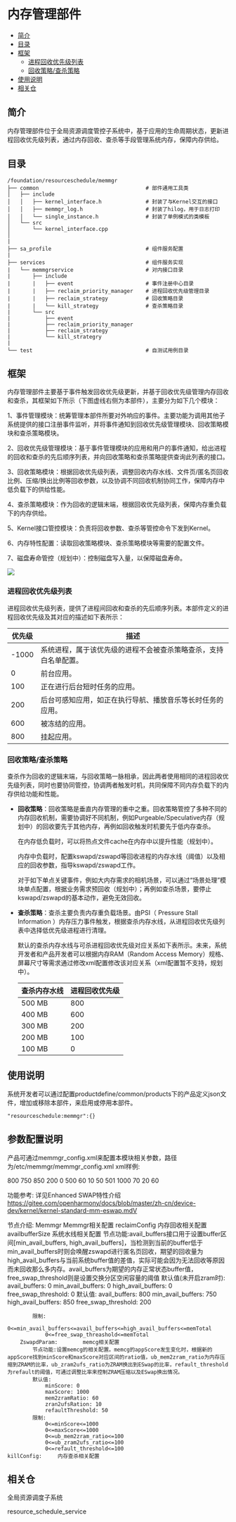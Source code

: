 # 内存管理部件

-   [简介](#section_introduction)
-   [目录](#section_catalogue)
-   [框架](#section_framework)
    -   [进程回收优先级列表](#section_prio)
    -   [回收策略/查杀策略](#section_reclaim)
-   [使用说明](#section_usage)
-   [相关仓](#section_projects)

## 简介<a name="section_introduction"></a>

内存管理部件位于全局资源调度管控子系统中，基于应用的生命周期状态，更新进程回收优先级列表，通过内存回收、查杀等手段管理系统内存，保障内存供给。

## 目录<a name="section_catalogue"></a>

```
/foundation/resourceschedule/memmgr
├── common           						# 部件通用工具类
│   ├── include
│   │   ├── kernel_interface.h				# 封装了与Kernel交互的接口
│   │   ├── memmgr_log.h					# 封装了hilog，用于日志打印
│   │   └── single_instance.h				# 封装了单例模式的类模板
│   └── src
│       └── kernel_interface.cpp
│
|
├── sa_profile       						# 组件服务配置
|
├── services         						# 组件服务实现
|   └── memmgrservice    					# 对内接口目录
|       ├── include
|       |   ├── event						# 事件注册中心目录
|       |   ├── reclaim_priority_manager	# 进程回收优先级管理目录
|       |   ├── reclaim_strategy			# 回收策略目录
|       |   └── kill_strategy				# 查杀策略目录
|       └── src
|           ├── event
|           ├── reclaim_priority_manager
|           ├── reclaim_strategy
|           └── kill_strategry
|
└── test 									# 自测试用例目录
```
## 框架<a name="section_framework"></a>

内存管理部件主要基于事件触发回收优先级更新，并基于回收优先级管理内存回收和查杀，其框架如下所示（下图虚线右侧为本部件），主要分为如下几个模块：

1、事件管理模块：统筹管理本部件所要对外响应的事件。主要功能为调用其他子系统提供的接口注册事件监听，并将事件通知到回收优先级管理模块、回收策略模块和查杀策略模块。

2、回收优先级管理模块：基于事件管理模块的应用和用户的事件通知，给出进程的回收和查杀的先后顺序列表，并向回收策略和查杀策略提供查询此列表的接口。

3、回收策略模块：根据回收优先级列表，调整回收内存水线、文件页/匿名页回收比例、压缩/换出比例等回收参数，以及协调不同回收机制协同工作，保障内存中低负载下的供给性能。

4、查杀策略模块：作为回收的逻辑末端，根据回收优先级列表，保障内存重负载下的内存供给。

5、Kernel接口管控模块：负责将回收参数、查杀等管控命令下发到Kernel。

6、内存特性配置：读取回收策略模块、查杀策略模块等需要的配置文件。

7、磁盘寿命管控（规划中）：控制磁盘写入量，以保障磁盘寿命。

![](figures/zh-cn_image_fwk.png)

### 进程回收优先级列表<a name="section_prio"></a>

进程回收优先级列表，提供了进程间回收和查杀的先后顺序列表。本部件定义的进程回收优先级及其对应的描述如下表所示：

| 优先级                                                                                   | 描述     |
|------------------------------------------------------------------------------------------|-------------|
| -1000 | 系统进程，属于该优先级的进程不会被查杀策略查杀，支持白名单配置。 |
| 0 | 前台应用。 |
| 100 | 正在进行后台短时任务的应用。 |
| 200 | 后台可感知应用，如正在执行导航、播放音乐等长时任务的应用。 |
| 600 | 被冻结的应用。 |
| 800    | 挂起应用。                                                   |

### 回收策略/查杀策略<a name="section_reclaim"></a>

查杀作为回收的逻辑末端，与回收策略一脉相承，因此两者使用相同的进程回收优先级列表，同时也要协同管控，协调两者触发时机，共同保障不同内存负载下的内存供给功能和性能。

- **回收策略**：回收策略是垂直内存管理的重中之重。回收策略管控了多种不同的内存回收机制，需要协调好不同机制，例如Purgeable/Speculative内存（规划中）的回收要先于其他内存，再例如回收触发时机要先于低内存查杀。

  在内存低负载时，可以将热点文件cache在内存中以提升性能（规划中）。

  内存中负载时，配置kswapd/zswapd等回收进程的内存水线（阈值）以及相应的回收参数，指导kswapd/zswapd工作。

  对于如下单点关键事件，例如大内存需求的相机场景，可以通过“场景处理”模块单点配置，根据业务需求预回收（规划中）；再例如查杀场景，要停止kswapd/zswapd的基本动作，避免无效回收。

- **查杀策略**：查杀主要负责内存重负载场景。由PSI（ Pressure Stall Information ）内存压力事件触发，根据查杀内存水线，从进程回收优先级列表中选择低优先级进程进行清理。

  默认的查杀内存水线与可杀进程回收优先级对应关系如下表所示。未来，系统开发者和产品开发者可以根据内存RAM（Random Access Memory）规格、屏幕尺寸等需求通过修改xml配置修改该对应关系（xml配置暂不支持，规划中）。

  | 查杀内存水线 | 进程回收优先级 |
  | ------------ | -------------- |
  | 500 MB       | 800            |
  | 400 MB       | 600            |
  | 300 MB       | 200            |
  | 200 MB       | 100            |
  | 100 MB       | 0              |



## 使用说明<a name="section_usage"></a>

系统开发者可以通过配置productdefine/common/products下的产品定义json文件，增加或移除本部件，来启用或停用本部件。

` "resourceschedule:memmgr":{} `

## 参数配置说明<a name="section_usage"></a>

产品可通过memmgr_config.xml来配置本模块相关参数，路径为/etc/memmgr/memmgr_config.xml
xml样例:
<?xml version="1.0" encoding="UTF-8"?>
<Memmgr>
	<reclaimConfig>
		<availbufferSize>
			<availBuffer>800</availBuffer>
			<minAvailBuffer>750</minAvailBuffer>
			<highAvailBuffer>850</highAvailBuffer>
			<swapReserve>200</swapReserve>
		</availbufferiSize>
		<ZswapdParam id="1">
			<minScore>0</minScore>
			<maxScore>500</maxScore>
			<mem2zramRatio>60</mem2zramRatio>
			<zran2ufsRation>10</zran2ufsRation>
			<refaultThreshold>50</refaultThreshold>
	</ZswapdParam>
		<ZswapdParam id="2">
			<minScore>501</minScore>
			<maxScore>1000</maxScore>
			<mem2zramRatio>70</mem2zramRatio>
			<zran2ufsRation>20</zran2ufsRation>
			<refaultThreshold>60</refaultThreshold>
		</ZswapdParam>
	</reclaimConfig>
	<killConfig>
	</killConfig>
</Memmgr>

功能参考:
	详见Enhanced SWAP特性介绍
	https://gitee.com/openharmony/docs/blob/master/zh-cn/device-dev/kernel/kernel-standard-mm-eswap.mdV

节点介绍:
Memmgr			Memmgr相关配置
	reclaimConfig		内存回收相关配置
		availbufferSize 	系统水线相关配置
			节点功能:avail_buffers接口用于设置buffer区间[min_avail_buffers, high_avail_buffers]，当检测到当前的buffer低于min_avail_buffers时则会唤醒zswapd进行匿名页回收，期望的回收量为high_avail_buffers与当前系统buffer值的差值，实际可能会因为无法回收等原因而未回收那么多内存。avail_buffers为期望的内存正常状态buffer值，free_swap_threshold则是设置交换分区空闲容量的阈值
			默认值(未开启zram时):
				avail_buffers: 0
				min_avail_buffers: 0
				high_avail_buffers: 0
				free_swap_threshold: 0
			默认值:
				avail_buffers: 800
				min_avail_buffers: 750
				high_avail_buffers: 850
				free_swap_threshold: 200

			限制:
				0<=min_avail_buffers<=avail_buffers<=high_avail_buffers<=memTotal
				0<=free_swap_threashold<=memTotal
		ZswapdParam:		memcg相关配置
			节点功能:设置memcg的相关配置。memcg的appScore发生变化时，根据新的appScore找到minScore和maxScore对应区间的ratio值，ub_mem2zram_ratio为内存压缩到ZRAM的比率，ub_zram2ufs_ratio为ZRAM换出到ESwap的比率，refault_threshold为refault的阈值，可通过调整比率来控制ZRAM压缩以及ESwap换出情况。
			默认值:
				minScore: 0
				maxScore: 1000
				mem2zramRatio: 60
				zran2ufsRation: 10
				refaultThreshold: 50
			限制:
				0<=minScore<=1000
				0<=maxScore<=1000
				0<=ub_mem2zram_ratio<=100
				0<=ub_zram2ufs_ratio<=100
				0<=refault_threshold<=100
	killConfig:		内存查杀相关配置

## 相关仓<a name="section_projects"></a>

全局资源调度子系统

resource_schedule_service



